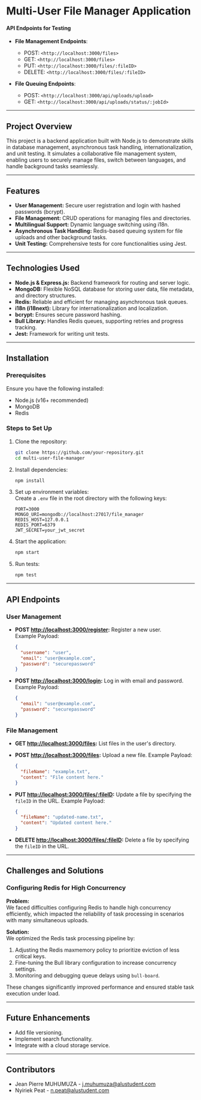 # Multi-User File Manager Application

#### API Endpoints for Testing

- **File Management Endpoints**:
  - POST: `<http://localhost:3000/files>`
  - GET: `<http://localhost:3000/files>`
  - PUT: `<http://localhost:3000/files/:fileID>`
  - DELETE: `<http://localhost:3000/files/:fileID>`

- **File Queuing Endpoints**:
  - POST: `<http://localhost:3000/api/uploads/upload>`
  - GET: `<http://localhost:3000/api/uploads/status/:jobId>`

---

## Project Overview

This project is a backend application built with Node.js to demonstrate skills in database management, asynchronous task handling, internationalization, and unit testing. It simulates a collaborative file management system, enabling users to securely manage files, switch between languages, and handle background tasks seamlessly.

---

## Features

- **User Management:** Secure user registration and login with hashed passwords (bcrypt).  
- **File Management:** CRUD operations for managing files and directories.  
- **Multilingual Support:** Dynamic language switching using i18n.  
- **Asynchronous Task Handling:** Redis-based queuing system for file uploads and other background tasks.  
- **Unit Testing:** Comprehensive tests for core functionalities using Jest.  

---

## Technologies Used

- **Node.js & Express.js:** Backend framework for routing and server logic.  
- **MongoDB:** Flexible NoSQL database for storing user data, file metadata, and directory structures.  
- **Redis:** Reliable and efficient for managing asynchronous task queues.  
- **i18n (i18next):** Library for internationalization and localization.  
- **bcrypt:** Ensures secure password hashing.  
- **Bull Library:** Handles Redis queues, supporting retries and progress tracking.  
- **Jest:** Framework for writing unit tests.

---

## Installation

### Prerequisites

Ensure you have the following installed:

- Node.js (v16+ recommended)  
- MongoDB  
- Redis  

### Steps to Set Up

1. Clone the repository:

   ```bash
   git clone https://github.com/your-repository.git
   cd multi-user-file-manager
   ```

2. Install dependencies:

   ```bash
   npm install
   ```

3. Set up environment variables:  
   Create a `.env` file in the root directory with the following keys:

   ```env
   PORT=3000
   MONGO_URI=mongodb://localhost:27017/file_manager
   REDIS_HOST=127.0.0.1
   REDIS_PORT=6379
   JWT_SECRET=your_jwt_secret
   ```

4. Start the application:

   ```bash
   npm start
   ```

5. Run tests:

   ```bash
   npm test
   ```

---

## API Endpoints

### User Management

- **POST <http://localhost:3000/register>:** Register a new user.  
  Example Payload:

  ```json
  {
    "username": "user",
    "email": "user@example.com",
    "password": "securepassword"
  }
  ```

- **POST <http://localhost:3000/login>:** Log in with email and password.  
  Example Payload:

  ```json
  {
    "email": "user@example.com",
    "password": "securepassword"
  }
  ```

### File Management

- **GET <http://localhost:3000/files>:** List files in the user's directory.  
- **POST <http://localhost:3000/files>:** Upload a new file. Example Payload:

  ```json
  {
    "fileName": "example.txt",
    "content": "File content here."
  }
  ```

- **PUT <http://localhost:3000/files/:fileID>:** Update a file by specifying the `fileID` in the URL. Example Payload:

  ```json
  {
    "fileName": "updated-name.txt",
    "content": "Updated content here."
  }
  ```

- **DELETE <http://localhost:3000/files/:fileID>:** Delete a file by specifying the `fileID` in the URL.

---

## Challenges and Solutions

### Configuring Redis for High Concurrency

**Problem:**  
We faced difficulties configuring Redis to handle high concurrency efficiently, which impacted the reliability of task processing in scenarios with many simultaneous uploads.

**Solution:**  
We optimized the Redis task processing pipeline by:  

1. Adjusting the Redis maxmemory policy to prioritize eviction of less critical keys.  
2. Fine-tuning the Bull library configuration to increase concurrency settings.  
3. Monitoring and debugging queue delays using `bull-board`.

These changes significantly improved performance and ensured stable task execution under load.

---

## Future Enhancements

- Add file versioning.  
- Implement search functionality.  
- Integrate with a cloud storage service.  

---

## Contributors

- Jean Pierre MUHUMUZA - [j.muhumuza@alustudent.com](mailto:j.muhumuza@alustudent.com)  
- Nyiriek Peat - [n.peat@alustudent.com](mailto:n.peat@alustudent.com)
